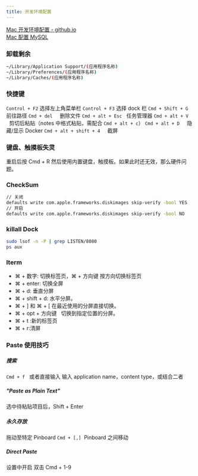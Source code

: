 ```yaml
---
title: 开发环境配置
---
```


[Mac 开发环境配置 - github.io](http://wolffn.github.io/2017/11/15/Mac%E5%BC%80%E5%8F%91%E7%8E%AF%E5%A2%83%E9%85%8D%E7%BD%AE/)  
[Mac 配置 MySQL](https://www.jianshu.com/p/2fab19d96eb8)  

### 卸载剩余

```bash
~/Library/Application Support/(应用程序名称)
~/Library/Preferences/(应用程序名称)
~/Library/Caches/(应用程序名称)
```

### 快捷键

`Control + F2` 选择左上角菜单栏
`Control + F3` 选择 dock 栏
`Cmd + Shift + G`   前往路径
`Cmd + del`     删除文件
`Cmd + alt + Esc`   任务管理器
`Cmd + alt + V`     剪切后粘贴（notes 中格式粘贴，需配合 `Cmd + alt + c`）
`Cmd + alt + D`     隐藏/显示 Docker
`Cmd + alt + shift + 4`     截屏

### 键盘、触摸板失灵

重启后按 Cmd + R
然后使用内置键盘，触摸板。如果此时还无效，那么硬件问题。

### CheckSum

```bash
// 关闭
defaults write com.apple.frameworks.diskimages skip-verify -bool YES
// 开启
defaults write com.apple.frameworks.diskimages skip-verify -bool NO
```

### killall Dock

```bash
sudo lsof -n -P | grep LISTEN/8080
ps aux
```

### Iterm

-   ⌘ + 数字: 切换标签页，⌘ + 方向键 按方向切换标签页
-   ⌘ + enter: 切换全屏
-   ⌘ + d: 垂直分屏
-   ⌘ + shift + d: 水平分屏。
-   ⌘ + ] 和 ⌘ + [ 在最近使用的分屏直接切换。
-   ⌘ + opt + 方向键   切换到指定位置的分屏。
-   ⌘ + t :新的标签页
-   ⌘ + r:清屏

### Paste 使用技巧

##### 搜索

`Cmd + f`   或者直接输入
输入 application name，content type，或结合二者

##### "Paste as Plain Text"

选中待粘贴项目后，Shift + Enter

##### 永久存放

拖动至特定 Pinboard
`Cmd + [,]`  Pinboard 之间移动

##### Direct Paste

设置中开启
双击
Cmd + 1-9
